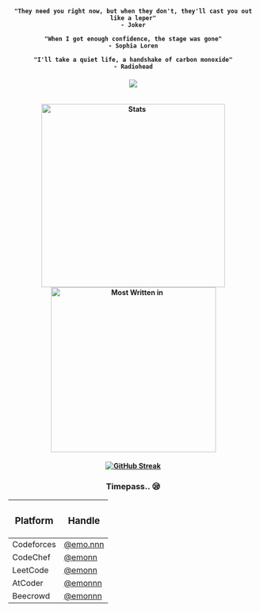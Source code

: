 <h4 align="center">

  ```  
"They need you right now, but when they don't, they'll cast you out like a leper"
- Joker
  ```
```  
"When I got enough confidence, the stage was gone"
- Sophia Loren
  ```
```
"I'll take a quiet life, a handshake of carbon monoxide"
- Radiohead
```

</h4>
<h6 align="center">
  
  ![](https://komarev.com/ghpvc/?username=emonislive&abbreviated=true&label=Profile+Visited&color=blueviolet&style=for-the-badge) 

</h6>

<div>
<h4 align="center"> 
  <img alt="Stats" align="center" width="370" src="https://github-readme-stats.vercel.app/api?username=emonislive&show_icons=true&theme=tokyonight&hide_border=true"/>
  <img alt="Most Written in" align="center" width="333" src="https://github-readme-stats.vercel.app/api/top-langs/?username=emonislive&layout=compact&theme=tokyonight&hide_border=true"/>
</h4>
</div>
<div>
  <h4 align="center"> 
    
  <a href="https://git.io/streak-stats"><img src="https://streak-stats.demolab.com?user=emonislive&theme=tokyonight&hide_border=true&date_format=M%20j%5B%2C%20Y%5D&currStreakLabel=FF0FF8&ring=EB0087&fire=EB0000" alt="GitHub Streak" /></a>
  </h4>
</div>

  
<div align="center">

### Timepass.. :sleepy:

| <h3> Platform </h3>  | <h3> Handle </h3> |
| ------------- | ------------- |
| Codeforces  | <a href="https://codeforces.com/profile/emo.nnn" target="_blank">@emo.nnn</a>  |
| CodeChef  | <a href="https://www.codechef.com/users/emonn" target="_blank">@emonn</a> |
| LeetCode  | <a href="https://leetcode.com/u/emonn/">@emonn</a> |
| AtCoder  | <a href="https://atcoder.jp/users/emonnn" target="_blank">@emonnn</a> |
| Beecrowd  | <a href="https://judge.beecrowd.com/en/profile/686375" target="_blank">@emonnn </a> |
  
</div>
